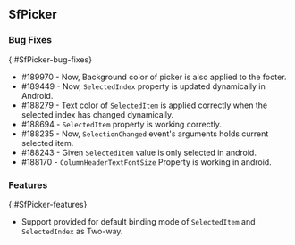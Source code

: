 ## SfPicker

### Bug Fixes
{:#SfPicker-bug-fixes} 

* \#189970 - Now, Background color of picker is also applied to the footer.
* \#189449 - Now, `SelectedIndex` property is updated dynamically in Android.
* \#188279 - Text color of `SelectedItem` is applied correctly when the selected index has changed dynamically.
* \#188694 - `SelectedItem` property is working correctly.
* \#188235 - Now, `SelectionChanged` event's arguments holds current selected item.
* \#188243 - Given `SelectedItem` value is only selected in android.
* \#188170 - `ColumnHeaderTextFontSize` Property is working in android.
 

### Features
{:#SfPicker-features}

* Support provided for default binding mode of `SelectedItem` and `SelectedIndex` as Two-way. 



